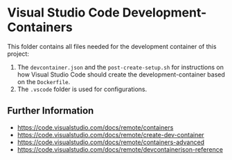 # Visual Studio Code Development-Containers

This folder contains all files needed for the development container of this
project:

1. The `devcontainer.json` and the `post-create-setup.sh` for instructions on
   how Visual Studio Code should create the development-container based on the `Dockerfile`.
2. The `.vscode` folder is used for configurations.

## Further Information

- <https://code.visualstudio.com/docs/remote/containers>
- <https://code.visualstudio.com/docs/remote/create-dev-container>
- <https://code.visualstudio.com/docs/remote/containers-advanced>
- <https://code.visualstudio.com/docs/remote/devcontainerjson-reference>
